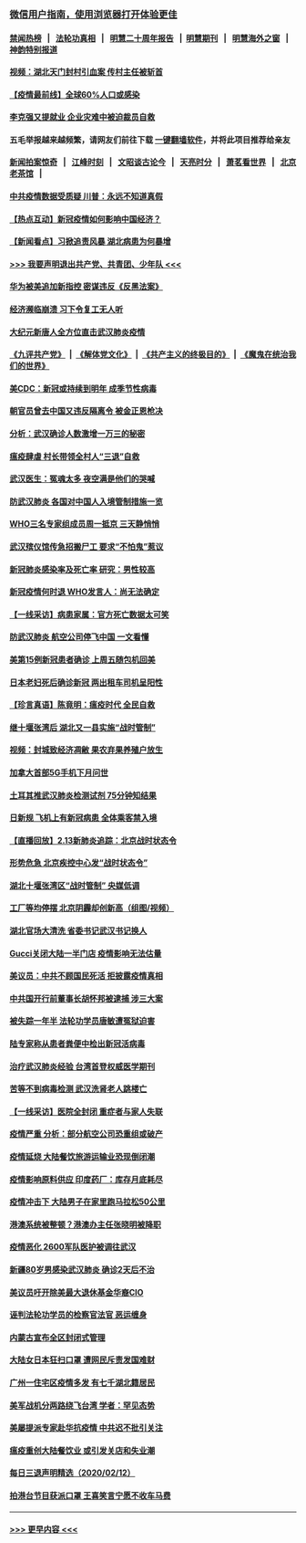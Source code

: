 ### [微信用户指南，使用浏览器打开体验更佳](https://github.com/gfw-breaker/banned-news1/blob/master/indexes/wechat-guide.md?t=0)
#### [禁闻热榜](热点新闻.md?t=0)  &nbsp;&nbsp;|&nbsp;&nbsp; [法轮功真相](https://github.com/gfw-breaker/truth/blob/master/README.md?t=0) &nbsp;&nbsp;|&nbsp;&nbsp; [明慧二十周年报告](https://github.com/gfw-breaker/mh-reports/blob/master/README.md?t=0) &nbsp;&nbsp;|&nbsp;&nbsp;[明慧期刊](https://github.com/gfw-breaker/mh-qikan) &nbsp;&nbsp;|&nbsp;&nbsp; [明慧海外之窗](https://github.com/gfw-breaker/mh-news/blob/master/README.md?t=0) &nbsp;&nbsp;|&nbsp;&nbsp; [神韵特别报道](https://github.com/gfw-breaker/mh-news/blob/master/shenyun.md?t=0)
#### [视频：湖北天门封村引血案 传村主任被斩首](../pages/nsc413/n11867382.md?t=02140733) 
#### [【疫情最前线】全球60%人口或感染](../pages/nsc413/n11866914.md?t=02140733) 
#### [李克强又提就业 企业灾难中被迫裁员自救](../pages/nsc413/n11867323.md?t=02140733) 
#### 五毛举报越来越频繁，请网友们前往下载 [一键翻墙软件](https://github.com/gfw-breaker/ssr-accounts)，并将此项目推荐给亲友
#### [新闻拍案惊奇](https://github.com/gfw-breaker/banned-news1/blob/master/pages/link4.md) &nbsp;&nbsp;|&nbsp;&nbsp; [江峰时刻](https://github.com/gfw-breaker/banned-news1/blob/master/pages/link4.md) &nbsp;&nbsp;|&nbsp;&nbsp; [文昭谈古论今](https://github.com/gfw-breaker/banned-news1/blob/master/pages/link4.md) &nbsp;&nbsp;|&nbsp;&nbsp; [天亮时分](https://github.com/gfw-breaker/banned-news1/blob/master/pages/link4.md) &nbsp;&nbsp;|&nbsp;&nbsp; [萧茗看世界](https://github.com/gfw-breaker/banned-news1/blob/master/pages/link4.md) &nbsp;&nbsp;|&nbsp;&nbsp; [北京老茶馆](https://github.com/gfw-breaker/banned-news1/blob/master/pages/link4.md) &nbsp;&nbsp;|&nbsp;&nbsp; 
#### [中共疫情数据受质疑 川普：永远不知道真假](../pages/nsc413/n11867195.md?t=02140733) 
#### [【热点互动】新冠疫情如何影响中国经济？](../pages/nsc413/n11867208.md?t=02140733) 
#### [【新闻看点】习掀追责风暴 湖北病患为何暴增](../pages/nsc413/n11867035.md?t=02140733) 
#### [>>> 我要声明退出共产党、共青团、少年队 <<<](https://github.com/begood0513/goodnews/blob/master/quit/letter.md) 
#### [华为被美追加新指控 密谋违反《反黑法案》](../pages/nsc413/n11867191.md?t=02140733) 
#### [经济濒临崩溃 习下令复工无人听](../pages/nsc413/n11867269.md?t=02140733) 
#### [大纪元新唐人全方位直击武汉肺炎疫情](../pages/nsc413/n11859405.md?t=02140733) 
#### [《九评共产党》](https://github.com/begood0513/9ping.md/blob/master/README.md) &nbsp;|&nbsp; [《解体党文化》](../../../../jtdwh.md/blob/master/README.md)  &nbsp;|&nbsp; [《共产主义的终极目的》](../../../../gczydzjmd.md/blob/master/README.md) &nbsp;|&nbsp; [《魔鬼在统治我们的世界》](../../../../mgztzwmdsj.md/blob/master/README.md) 
#### [美CDC：新冠或持续到明年 成季节性病毒](../pages/nsc413/n11867279.md?t=02140733) 
#### [朝官员曾去中国又违反隔离令 被金正恩枪决](../pages/nsc413/n11867087.md?t=02140733) 
#### [分析：武汉确诊人数激增一万三的秘密](../pages/nsc413/n11866187.md?t=02140733) 
#### [瘟疫肆虐 村长带领全村人“三退”自救](../pages/nsc413/n11861714.md?t=02140733) 
#### [武汉医生：冤魂太多 夜空满是他们的哭喊](../pages/nsc413/n11867107.md?t=02140733) 
#### [防武汉肺炎 各国对中国人入境管制措施一览](../pages/nsc413/n11838726.md?t=02140733) 
#### [WHO三名专家组成员周一抵京 三天静悄悄](../pages/nsc413/n11866947.md?t=02140733) 
#### [武汉殡仪馆传急招搬尸工 要求“不怕鬼”惹议](../pages/nsc413/n11866834.md?t=02140733) 
#### [新冠肺炎感染率及死亡率 研究：男性较高](../pages/nsc413/n11866956.md?t=02140733) 
#### [新冠疫情何时退 WHO发言人：尚无法确定](../pages/nsc413/n11866864.md?t=02140733) 
#### [【一线采访】病患家属：官方死亡数据太可笑](../pages/nsc413/n11866840.md?t=02140733) 
#### [防武汉肺炎 航空公司停飞中国 一文看懂](../pages/nsc413/n11866800.md?t=02140733) 
#### [美第15例新冠患者确诊 上周五随包机回美](../pages/nsc413/n11866852.md?t=02140733) 
#### [日本老妇死后确诊新冠 两出租车司机呈阳性](../pages/nsc413/n11866755.md?t=02140733) 
#### [【珍言真语】陈竟明：瘟疫时代 全民自救](../pages/nsc413/n11866765.md?t=02140733) 
#### [继十堰张湾后 湖北又一县实施“战时管制”](../pages/nsc413/n11866748.md?t=02140733) 
#### [视频：封城致经济凋敝 果农弃果养殖户放生](../pages/nsc413/n11866120.md?t=02140733) 
#### [加拿大首部5G手机下月问世](../pages/nsc413/n11864631.md?t=02140733) 
#### [土耳其推武汉肺炎检测试剂 75分钟知结果](../pages/nsc413/n11866520.md?t=02140733) 
#### [日新规 飞机上有新冠病患 全体乘客禁入境](../pages/nsc413/n11866233.md?t=02140733) 
#### [【直播回放】2.13新肺炎追踪：北京战时状态令](../pages/nsc413/n11866261.md?t=02140733) 
#### [形势危急 北京疾控中心发“战时状态令”](../pages/nsc413/n11866362.md?t=02140733) 
#### [湖北十堰张湾区“战时管制” 央媒低调](../pages/nsc413/n11866013.md?t=02140733) 
#### [工厂等均停摆 北京阴霾却创新高（组图/视频）](../pages/nsc413/n11865856.md?t=02140733) 
#### [湖北官场大清洗 省委书记武汉书记换人](../pages/nsc413/n11865112.md?t=02140733) 
#### [Gucci关闭大陆一半门店 疫情影响无法估量](../pages/nsc413/n11865799.md?t=02140733) 
#### [美议员：中共不顾国民死活 拒披露疫情真相](../pages/nsc413/n11866147.md?t=02140733) 
#### [中共国开行前董事长胡怀邦被逮捕 涉三大案](../pages/nsc413/n11865943.md?t=02140733) 
#### [被失踪一年半 法轮功学员唐敏遭冤狱迫害](../pages/nsc413/n11863707.md?t=02140733) 
#### [陆专家称从患者粪便中检出新冠活病毒](../pages/nsc413/n11865858.md?t=02140733) 
#### [治疗武汉肺炎经验 台湾首登权威医学期刊](../pages/nsc413/n11865669.md?t=02140733) 
#### [苦等不到病毒检测 武汉洗肾老人跳楼亡](../pages/nsc413/n11866020.md?t=02140733) 
#### [【一线采访】医院全封闭 重症者与家人失联](../pages/nsc413/n11864778.md?t=02140733) 
#### [疫情严重 分析：部分航空公司恐重组或破产](../pages/nsc413/n11865138.md?t=02140733) 
#### [疫情延烧 大陆餐饮旅游运输业恐现倒闭潮](../pages/nsc413/n11865608.md?t=02140733) 
#### [疫情影响原料供应 印度药厂：库存月底耗尽](../pages/nsc413/n11865151.md?t=02140733) 
#### [疫情冲击下 大陆男子在家里跑马拉松50公里](../pages/nsc413/n11865585.md?t=02140733) 
#### [港澳系统被整顿？港澳办主任张晓明被降职](../pages/nsc413/n11865277.md?t=02140733) 
#### [疫情恶化 2600军队医护被调往武汉](../pages/nsc413/n11865111.md?t=02140733) 
#### [新疆80岁男感染武汉肺炎 确诊2天后不治](../pages/nsc413/n11865260.md?t=02140733) 
#### [美议员吁开除美最大退休基金华裔CIO](../pages/nsc413/n11865230.md?t=02140733) 
#### [诬判法轮功学员的检察官法官 恶运缠身](../pages/nsc413/n11864380.md?t=02140733) 
#### [内蒙古宣布全区封闭式管理](../pages/nsc413/n11865271.md?t=02140733) 
#### [大陆女日本狂扫口罩 遭网民斥责发国难财](../pages/nsc413/n11865107.md?t=02140733) 
#### [广州一住宅区疫情多发 有七千湖北籍居民](../pages/nsc413/n11865083.md?t=02140733) 
#### [美军战机分两路绕飞台湾 学者：罕见态势](../pages/nsc413/n11864996.md?t=02140733) 
#### [美屡提派专家赴华抗疫情 中共迟不批引关注](../pages/nsc413/n11864719.md?t=02140733) 
#### [瘟疫重创大陆餐饮业 或引发关店和失业潮](../pages/nsc413/n11864742.md?t=02140733) 
#### [每日三退声明精选（2020/02/12）](../pages/nsc413/n11865077.md?t=02140733) 
#### [拍港台节目获派口罩 王喜笑言宁愿不收车马费](../pages/nsc413/n11864666.md?t=02140733) 

----
#### [ >>> 更早内容 <<< ](../indexes/nsc413-earlier.md)
